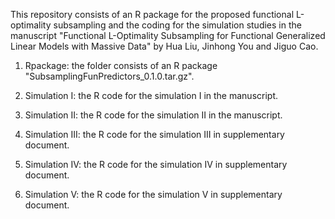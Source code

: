 This repository consists of an R package for the proposed functional L-optimality subsampling and the coding for the simulation studies in the manuscript "Functional L-Optimality Subsampling for Functional Generalized Linear Models with Massive Data" by Hua Liu, Jinhong You and Jiguo Cao. 

1. Rpackage: the folder consists of an R package "SubsamplingFunPredictors_0.1.0.tar.gz".

2. Simulation I: the R code for the simulation I in the manuscript.

3. Simulation II: the R code for the simulation II in the manuscript.

4. Simulation III: the R code for the simulation III in supplementary document.

5. Simulation IV: the R code for the simulation IV in supplementary document.

6. Simulation V: the R code for the simulation V in supplementary document.
